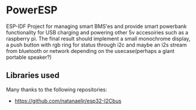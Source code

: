 # PowerESP

ESP-IDF Project for managing smart BMS'es and provide smart powerbank functionality for USB charging and powering other 5v accesoiries such as a raspberry pi.
The final result should implement a small monochrome display, a push button with rgb ring for status through i2c and maybe an i2s stream from bluetooth or network depending on the usecase(perhaps a giant portable speaker?)

## Libraries used

Many thanks to the following repositories:
- https://github.com/natanaeljr/esp32-I2Cbus

